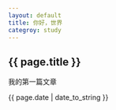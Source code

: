 ```yaml
---
layout: default
title: 你好，世界
categroy: study
---
```

<h2>{{ page.title }}</h2>
<p>我的第一篇文章</p>
<p>{{ page.date | date_to_string }}</p>